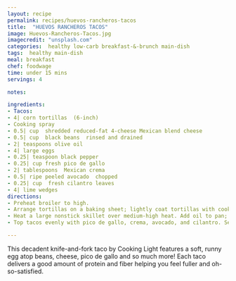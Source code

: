 ```yaml
---
layout: recipe
permalink: recipes/huevos-rancheros-tacos
title:  "HUEVOS RANCHEROS TACOS"
image: Huevos-Rancheros-Tacos.jpg
imagecredit: "unsplash.com"
categories:  healthy low-carb breakfast-&-brunch main-dish
tags:  healthy main-dish
meal: breakfast
chef: foodwage
time: under 15 mins
servings: 4

notes:

ingredients:
- Tacos:
- 4| corn tortillas  (6-inch)
- Cooking spray
- 0.5| cup  shredded reduced-fat 4-cheese Mexican blend cheese
- 0.5| cup  black beans  rinsed and drained
- 2| teaspoons olive oil
- 4| large eggs
- 0.25| teaspoon black pepper
- 0.25| cup fresh pico de gallo
- 2| tablespoons  Mexican crema
- 0.5| ripe peeled avocado  chopped
- 0.25| cup  fresh cilantro leaves
- 4| lime wedges
directions:
- Preheat broiler to high.
- Arrange tortillas on a baking sheet; lightly coat tortillas with cooking spray. Broil 2 minutes; remove pan from oven. Turn tortillas over. Top each tortilla with 2 tablespoons cheese and 2 tablespoons beans. Broil 1 minute or until cheese melts. Remove from oven.
- Heat a large nonstick skillet over medium-high heat. Add oil to pan; swirl to coat. Crack eggs into pan; cook 2 minutes. Cover and cook 2 minutes or until whites are set. Place 1 egg in center of each tortilla; sprinkle with pepper.
- Top tacos evenly with pico de gallo, crema, avocado, and cilantro. Serve with lime

---
```


This decadent knife-and-fork taco by Cooking Light features a soft, runny egg atop beans, cheese, pico de gallo and so much more! Each taco delivers a good amount of protein and fiber helping you feel fuller and oh-so-satisfied.